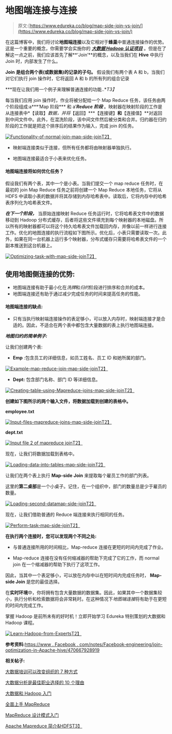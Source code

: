 # 地图端连接与连接

> 原文:[https://www.edureka.co/blog/map-side-join-vs-join/](https://www.edureka.co/blog/map-side-join-vs-join/)

在这篇博客中，我们将讨论**地图端连接**以及它相对于**蜂巢**中普通连接操作的优势。这是一个重要的概念，你需要学会实施你的 ***[大数据 Hadoop 认证项目](https://www.edureka.co/big-data-and-hadoop#projects)*** 。但是在了解这一点之前，我们应该首先了解**‘Join’**的概念，以及当我们在 **Hive** 中执行 Join 时，内部发生了什么。

**Join** **是组合两个表(或数据集)的记录的子句。** 假设我们有两个表 A 和 b，当我们对它们执行 join 操作时，它将返回 A 和 b 的所有列的组合记录

***现在让我们用一个例子来理解普通连接的功能..**T3】*

每当我们应用 join 操作时，作业将被分配给一个 Map Reduce 任务，该任务由两个阶段组成:a***‘Map 阶段*** 和 a’***Reduce 阶段*** 。映射器在映射阶段的工作是从连接表中*【读取】*数据，并将*【返回】***【连接键】**和**【连接值】**对返回到中间文件中。此外，在混洗阶段，该中间文件然后被分类和合并。归约器在归约阶段的工作就是把这个排序后的结果作为输入，完成 join 的任务。

[![Functionality-of-normal-join-map-side-join](../Images/6983c261bc5ca58de60088434f9bf546.png "Functionality of normal join")T2】](https://cdn.edureka.co/blog/wp-content/uploads/2013/11/joins1.png)

*   映射端连接类似于连接，但所有任务都将由映射器单独执行。

*   地图端连接最适合于小表来优化任务。

#### 地图端连接将如何优化任务？

假设我们有两个表，其中一个是小表。当我们提交一个 map reduce 任务时，在最初的 join Map Reduce 任务之前将创建一个 Map Reduce 本地任务，它将从 HDFS 中读取小表的数据并将其存储到内存哈希表中。读取后，它将内存中的哈希表序列化为哈希表文件。

***在下一个阶段，*** 当原始连接映射 Reduce 任务运行时，它将哈希表文件中的数据移动到 Hadoop 分布式缓存，后者将这些文件填充到每个映射器的本地磁盘。所以所有的映射器都可以将这个持久哈希表文件加载回内存，并像以前一样进行连接工作。优化的地图连接的执行流程如下图所示。优化后，小表只需要读取一次。此外，如果在同一台机器上运行多个映射器，分布式缓存只需要将哈希表文件的一个副本推送到这台机器上。

[![Optimizing-task-with-map-side-join](../Images/fe7a225cb341fb407fe2c9f522e38962.png "Optimizing task with map-side join")T2】](https://cdn.edureka.co/blog/wp-content/uploads/2013/11/joins2.png)

## 使用地图侧连接的优势:

*   地图端连接有助于最小化在*洗牌*和*归约*阶段进行排序和合并的成本。
*   地图端连接还有助于通过减少完成任务的时间来提高任务的性能。

#### **地图端连接的缺点:**

*   只有当执行映射端连接操作的表足够小，可以放入内存时，映射端连接才是合适的。因此，不适合在两个表中都包含大量数据的表上执行地图端连接。

***地图归约的简单例子:***

让我们创建两个表:

*   **Emp** :包含员工的详细信息，如员工姓名、员工 ID 和她所属的部门。

[![Example-map-reduce-join-map-side-join](../Images/38d8ba3e9682b1eb418c62c23524ae7b.png "Example of mapreduce join")T2】](https://cdn.edureka.co/blog/wp-content/uploads/2013/11/Untitled-11.png)

*   **Dept:** 包含部门名称、部门 ID 等详细信息。

[![Creating-table-using-Mapreduce-joins-map-side-join](../Images/8d9df40d8896d3ba54d4f2df6da5784b.png "Creating table using Mapreduce joins")T2】](https://cdn.edureka.co/blog/wp-content/uploads/2013/11/Creating-table-using-Mapreduce-joins.png)

**创建如下图所示的两个输入文件，将数据加载到创建的表格中。**

**employee.txt**

[![Input-files-mapreduce-joins-map-side-join](../Images/b4ebec7e5b82e026a4232fd83472bd75.png "Input file of mapreduce joins")T2】](https://cdn.edureka.co/blog/wp-content/uploads/2013/11/Untitled-21.png)

**dept.txt**

[![Input file 2 of mapreduce join](../Images/9a2e78f08f8122387168915c1699516b.png "Input file 2 of mapreduce join")T2】](https://cdn.edureka.co/blog/wp-content/uploads/2013/11/Untitled-31.png)

现在，让我们将数据加载到表格中。

[![Loading-data-into-tables-map-side-join](../Images/ab01c1e25be37945125126ac58e27c2b.png "Loading data into tables")T2】](https://cdn.edureka.co/blog/wp-content/uploads/2013/11/Untitled-51.jpg)

让我们在两个表上执行 **Map-side** **Join** 来提取每个雇员工作的部门列表。

这里的**第二桌部**是一个小桌子。记住，在一个组织中，部门的数量总是少于雇员的数量。

[![Loading-second-datamap-side-join](../Images/e08227d7b93af1d6f4f7e55b98949d42.png "Loading second data into tables")T2】](https://cdn.edureka.co/blog/wp-content/uploads/2013/11/Untitled-101.jpg)

现在，让我们借助普通的 Reduce 端连接来执行相同的任务。

[![Perform-task-map-side-join](../Images/999fcbb64907f4b4b964fdc93132855b.png "Perform task using normal mapreduce-side join")T2】](https://cdn.edureka.co/blog/wp-content/uploads/2013/11/Untitled-81.jpg)

**在执行两个连接时，您可以发现两个不同之处:**

*   与普通连接所用的时间相比，Map-reduce 连接在更短的时间内完成了作业。

*   Map-reduce 连接在没有任何缩减器的帮助下完成了它的工作，而 normal join 在一个缩减器的帮助下执行了这项工作。

因此，当其中一个表足够小，可以放在内存中以在短时间内完成任务时， **Map-side Join** 是您的最佳选择。

在**实时环境**中，你将拥有包含大量数据的数据集。因此，如果其中一个数据集较小，执行分析和检索数据将会非常耗时。在这种情况下*地图端连接*将有助于在更短的时间内完成工作。

掌握 Hadoop 是前所未有的好时机！立即开始学习 Edureka 特别策划的大数据和 Hadoop 课程。

[![Learn-Hadoop-from-Experts](../Images/9a5795d4689fd72205903dd52b09fee4.png)T2】](https://www.edureka.co/big-data-and-hadoop)

**参考资料:**[https://www . Facebook . com/notes/Facebook-engineering/join-optimization-in-Apache-hive/470667928919](https://www.facebook.com/notes/facebook-engineering/join-optimization-in-apache-hive/470667928919)

**相关帖子:**

[大数据培训可以改变组织的 7 种方式](https://www.edureka.co/blog/7-ways-big-data-training-can-change-your-organization/)

[大数据分析是最佳职业选择的 10 个理由](https://www.edureka.co/blog/10-reasons-why-big-data-analytics-is-the-best-career-move "10 Reasons Why Big Data Analytics is the Best Career Move")

[大数据和 Hadoop 入门](https://www.edureka.co/big-data-and-hadoop)

[全面上手 MapReduce](https://www.edureka.co/comprehensive-mapreduce-self-paced)

[MapReduce 设计模式入门](https://www.edureka.co/mapreduce-design-patterns-sp)

[Apache Mapreduce 简介&HDFST3】](https://www.edureka.co/blog/introduction-to-apache-hadoop-hdfs/)